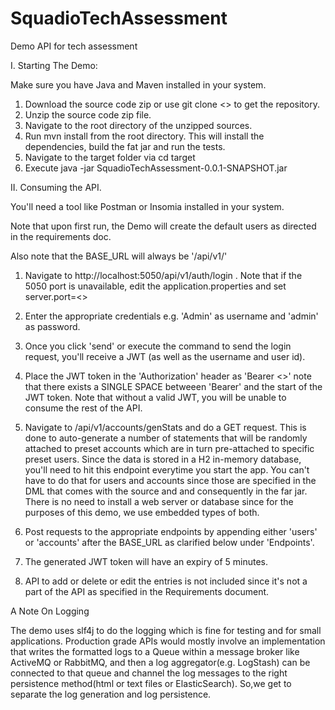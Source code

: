 # SquadioTechAssessment
Demo API for tech assessment

I. Starting The Demo:

Make sure you have Java and Maven installed in your system.

1. Download the source code zip or use git clone <<repourl>> to get the repository.
2. Unzip the source code zip file.
3. Navigate to the root directory of the unzipped sources.
4. Run mvn install from the root directory. This will install the dependencies, build the fat jar and run the tests.
5. Navigate to the target folder via cd target
5. Execute java -jar SquadioTechAssessment-0.0.1-SNAPSHOT.jar
  
  II. Consuming the API.
  
  You'll need a tool like Postman or Insomia installed in your system.
  
  Note that upon first run, the Demo will create the default users as directed in the requirements doc.
  
  Also note that the BASE_URL will always be '/api/v1/'
  
  1. Navigate to http://localhost:5050/api/v1/auth/login . Note that if the 5050 port is unavailable, edit the application.properties and set server.port=<<your free port>>
    
  2. Enter the appropriate credentials e.g. 'Admin' as username and 'admin' as password.
  3. Once you click 'send' or execute the command to send the login request, you'll receive a JWT (as well as the username and user id).
  4. Place the JWT token in the 'Authorization' header as 'Bearer <<JWTtoken>>' note that there exists a SINGLE SPACE betweeen 'Bearer' and the start of the JWT token.
     Note that without a valid JWT, you will be unable to consume the rest of the API.
  5. Navigate to /api/v1/accounts/genStats and do a GET request. This is done to auto-generate a number of statements that will be randomly attached to preset
     accounts which are in turn pre-attached to specific preset users. Since the data is stored in a H2 in-memory database, you'll need to hit this
     endpoint everytime you start the app. You can't have to do that for users and accounts since those are specified in the DML that comes with the source and
     and consequently in the far jar. There is no need to install a web server or database since for the purposes of this demo, we use embedded types of
     both.
  6. Post requests to the appropriate endpoints by appending either 'users' or 'accounts' after the BASE_URL as clarified below under 'Endpoints'.
  7. The generated JWT token will have an expiry of 5 minutes.
  8. API to add or delete or edit the entries is not included since it's not a part of the API as specified in the Requirements document.
  
  

  A Note On Logging
  
  The demo uses slf4j to do the logging which is fine for testing and for small applications. Production grade APIs would mostly involve
  an implementation that writes the formatted logs to a Queue within a message broker like ActiveMQ or RabbitMQ, and then a log aggregator(e.g. LogStash)
  can be connected to that queue and channel the log messages to the right persistence method(html or text files or ElasticSearch). So,we
  get to separate the log generation and log persistence.
